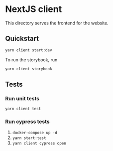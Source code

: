 # NextJS client

This directory serves the frontend for the website.

## Quickstart

```bash
yarn client start:dev
```

To run the storybook, run

```bash
yarn client storybook
```

## Tests

### Run unit tests

```bash
yarn client test
```

### Run cypress tests

1. `docker-compose up -d`
1. `yarn start:test`
1. `yarn client cypress open`
